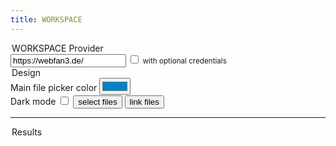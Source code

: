 ```yaml
---
title: WORKSPACE
---
```



<style>
.d-none{
 display:none !important;
	}
	
</style>
	
<div>
<main>
	<legend>WORKSPACE Provider</legend>
	<small>
<input id="url" type="text" placeholder="Cloud Server Address" value="https://webfan3.de/">
	<input type="checkbox" onclick="document.getElementById('credentialsForms').classList.toggle('d-none');" /> with optional credentials
	<span id="credentialsForms" class="d-none">
		<br />
		<input id="login" type="text" placeholder="Username or Email" value="">
		<input id="password" type="password" placeholder="password" value="">
		<input id="accessToken" type="password" placeholder="OAuth access token" value="">
	</span>
	</small>		
		<legend>Design</legend>
		<label for="color">Main file picker color</label>
		<input id="color" type="color" value="#0082c9">
		<br>
		<label for="darkmode">Dark mode</label>
		<input id="darkmode" type="checkbox">
		<button id="selectButton">select files</button>
		<button id="linkButton">link files</button>
		<div id="mount_point"></div>
		<hr>
		<legend>Results</legend>
		<p id="results"></p>
</main>
<!-- script src="https://npm.packages.js.api.webfan.de/nextcloud-webdav-filepicker@0.0.14/js/filePickerWrapper.js"></script -->
<script>
	function main() {
		const uri = window.location.search.substring(1)
		const params = new URLSearchParams(uri)
		const login = params.get('login')
		if (login) {
			document.getElementById('login').value = login
		}
		const password = params.get('password')
		if (password) {
			document.getElementById('password').value = password
		}
		const accessToken = params.get('accessToken')
		if (accessToken) {
			document.getElementById('accessToken').value = accessToken
		}
		const url = params.get('url')
		if (url) {
			document.getElementById('url').value = url
		}
		const color = params.get('color')
		if (color) {
			document.getElementById('color').value = '#' + color
		}
		const darkmode = params.get('darkMode')
		if (darkmode) {
			document.getElementById('darkmode').checked = darkmode === '1'
		}
                const initialUrl = document.getElementById('url').value
		const initialLogin = document.getElementById('login').value
		const initialPassword = document.getElementById('password').value
		const initialAccessToken = document.getElementById('accessToken').value
		const initialColor = document.getElementById('color').value
		const initialDarkMode = document.getElementById('darkmode').checked
		const filepicker = window.createFilePicker('mount_point', {
			url: initialUrl,
			login: initialLogin,
			password: initialPassword,
			accessToken: initialAccessToken,
			useCookies: true,
			themeColor: initialColor,
			darkMode: initialDarkMode,
			multipleDownload: true,
			multipleUpload: true,
			enableGetFilesPath: true,
			enableGetFilesLink: true,
			enableDownloadFiles: true,
			enableGetSaveFilePath: true,
			enableGetUploadFileLink: true,
			enableUploadFiles: true,
		})
		// monitor form value change
		document.getElementById('login').addEventListener('input', (e) => {
			filepicker.updateLogin(e.target.value)
		})
		document.getElementById('password').addEventListener('input', (e) => {
			filepicker.updatePassword(e.target.value)
		})
		document.getElementById('accessToken').addEventListener('input', (e) => {
			filepicker.updateAccessToken(e.target.value)
		})
		document.getElementById('url').addEventListener('input', (e) => {
			filepicker.updateUrl(e.target.value)
		})
		document.getElementById('color').addEventListener('change', (e) => {
			filepicker.setMainColor(e.target.value)
		})
		document.getElementById('darkmode').addEventListener('change', (e) => {
			filepicker.setDarkMode(e.target.checked)
		})
		document.getElementById('selectButton').addEventListener('click', (e) => {
			filepicker.getFilesPath()
		})
		document.getElementById('linkButton').addEventListener('click', (e) => {
			filepicker.getFilesLink({
				expirationDate: new Date('2050-01-01'),
				protectionPassword: 'example passwd',
				allowEdition: true,
				linkLabel: 'custom link label',
			})
		})
		document.addEventListener('filepicker-unauthorized', (e) => {
			console.debug('file picker got an unauthorized response')
			console.debug(e.detail)
		})
		document.addEventListener('get-files-path', (e) => {
			console.debug('no vue, received "get-files-path" event')
			console.debug(e.detail)
			const resultsP = document.getElementById('results')
			resultsP.innerHTML = 'Path of selected files:'
			e.detail.selection.forEach((path) => {
				const p = document.createElement('p')
				p.textContent = path
				resultsP.appendChild(p)
			})
		})
		document.addEventListener('get-save-file-path', (e) => {
			console.debug('no vue, received "get-save-file-path" event')
			console.debug(e.detail)
			document.getElementById('results').innerHTML = `Selected target directory: ${e.detail.path}`
		})
		document.addEventListener('upload-path-link-generated', (e) => {
			console.debug('no vue, received "upload-path-link-generated" event')
			console.debug(e.detail)
			const resultsP = document.getElementById('results')
			resultsP.innerHTML = `File upload link in ${e.detail.targetDir}:`
			const p = document.createElement('p')
			p.textContent = e.detail.link
			resultsP.appendChild(p)
		})
		document.addEventListener('get-files-link', (e) => {
			console.debug('no vue, received "get-files-link" event')
			console.debug(e.detail)
			const resultsP = document.getElementById('results')
			resultsP.innerHTML = ''
			if (e.detail.shareLinks) {
				const pl = document.createElement('p')
				pl.textContent = 'Nextcloud public links:'
				resultsP.appendChild(pl)
				e.detail.shareLinks.forEach((link) => {
					const pp = document.createElement('p')
					pp.textContent = 'path: "' + link.path + '" '
					const a = document.createElement('a')
					a.textContent = link.url
					a.setAttribute('href', link.url)
					pp.appendChild(a)
					resultsP.appendChild(pp)
				})
			}
			const pw = document.createElement('p')
			pw.textContent = 'File links:'
			resultsP.appendChild(pw)
			e.detail.webdavLinks.forEach((l) => {
				const a = document.createElement('a')
				a.textContent = l
				a.setAttribute('href', l)
				resultsP.appendChild(a)
				resultsP.appendChild(document.createElement('br'))
			})
			const p = document.createElement('p')
			p.textContent = 'List of paths:'
			resultsP.appendChild(p)
			e.detail.pathList.forEach((path) => {
				const pp = document.createElement('p')
				pp.textContent = path
				resultsP.appendChild(pp)
			})
			const po = document.createElement('p')
			po.textContent = 'OCS URL to create share link: ' + e.detail.ocsUrl
			resultsP.appendChild(po)
			const pl = document.createElement('p')
			pl.textContent = 'Generic share link: ' + e.detail.genericShareLink
			resultsP.appendChild(pl)
		})
		document.addEventListener('files-uploaded', (e) => {
			console.debug('no vue, received "files-uploaded" event')
			console.debug(e.detail)
			const resultsP = document.getElementById('results')
			resultsP.innerHTML = ''
			if (e.detail.successFiles.length > 0) {
				const p = document.createElement('p')
				p.textContent = `These files were uploaded in ${e.detail.targetDir}:`
				resultsP.appendChild(p)
				e.detail.successFiles.forEach((f) => {
					const p = document.createElement('p')
					p.textContent = f.name
					resultsP.appendChild(p)
				})
			}
			if (e.detail.errorFiles.length > 0) {
				const p = document.createElement('p')
				p.textContent = '!!! Those files could not be uploaded:'
				resultsP.appendChild(p)
				e.detail.errorFiles.forEach((f) => {
					const p = document.createElement('p')
					p.textContent = f.name
					resultsP.appendChild(p)
				})
			}
		})
		document.addEventListener('files-downloaded', (e) => {
			console.debug('download errors')
			console.debug(e.detail.errorFilePaths)
			const files = e.detail.successFiles
			console.debug('no vue, something was downloaded')
			const resultsP = document.getElementById('results')
			resultsP.innerHTML = 'Downloaded files: <br>'
			files.forEach(file => {
				console.debug('File : ' + file.name)
				console.debug(file)
				const reader = new FileReader()
				reader.readAsText(file)
				reader.onload = () => {
					console.debug(reader.result)
					const p = document.createElement('P')
					p.textContent = 'File ' + file.name + ': ' + reader.result.slice(0, 100) + '...'
					resultsP.appendChild(p)
				}
				reader.onerror = () => {
					console.error('Impossible to read downloaded file')
					console.debug(reader.error)
				}
			})
		})
		document.addEventListener('filepicker-closed', (e) => {
			console.debug('Filepicker CLOSED')
		})
		document.addEventListener('filepicker-manually-closed', (e) => {
			console.debug('Filepicker manually CLOSED')
		})
	}
document.addEventListener('DOMContentLoaded', (event) => {
		/*document.getElementById('domainToAuthorize').textContent = window.location.protocol + '//' + window.location.host*/
	
(()=>{
 var s=document.createElement('script');
 s.onload = main;
 s.src='https://cdn.frdl.io/nextcloud-webdav-filepicker@0.0.14/js/filePickerWrapper.js';
 document.head.append(s);	
})()

})
</script>

</div>
